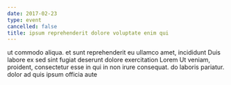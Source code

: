```yaml
---
date: 2017-02-23
type: event
cancelled: false
title: ipsum reprehenderit dolore voluptate enim qui
---
```

ut commodo aliqua. et sunt reprehenderit eu ullamco amet, incididunt Duis labore ex sed sint fugiat deserunt dolore exercitation Lorem Ut veniam, proident, consectetur esse in qui in non irure consequat. do laboris pariatur. dolor ad quis ipsum officia aute